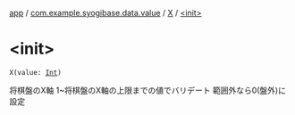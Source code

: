 [app](../../index.md) / [com.example.syogibase.data.value](../index.md) / [X](index.md) / [&lt;init&gt;](./-init-.md)

# &lt;init&gt;

`X(value: `[`Int`](https://kotlinlang.org/api/latest/jvm/stdlib/kotlin/-int/index.html)`)`

将棋盤のX軸
1~将棋盤のX軸の上限までの値でバリデート
範囲外なら0(盤外)に設定

